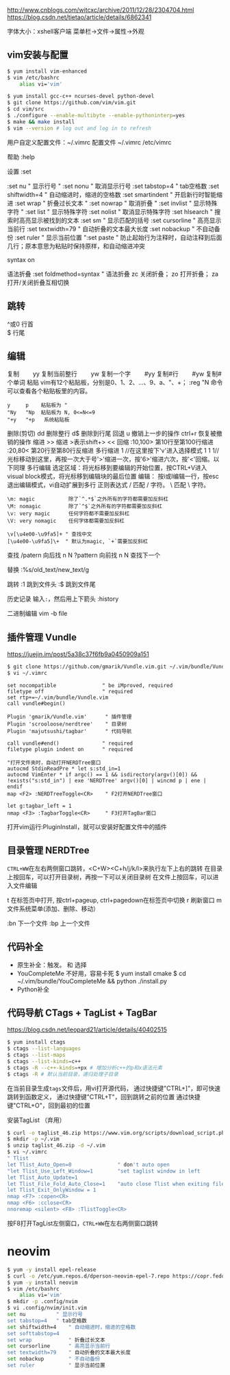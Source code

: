 http://www.cnblogs.com/witcxc/archive/2011/12/28/2304704.html
https://blog.csdn.net/tietao/article/details/6862341

字体大小：xshell客户端 菜单栏->文件->属性->外观

## vim安装与配置

```bash
$ yum install vim-enhanced
$ vim /etc/bashrc
	alias vi='vim'

$ yum install gcc-c++ ncurses-devel python-devel
$ git clone https://github.com/vim/vim.git
$ cd vim/src
$ ./configure --enable-multibyte --enable-pythoninterp=yes
$ make && make install 
$ vim --version # log out and log in to refresh
```
用户自定义配置文件：~/.vimrc
配置文件
	~/.vimrc
	/etc/vimrc

帮助
	:help

设置 :set

:set nu 			" 显示行号
" :set nonu			" 取消显示行号
:set tabstop=4		" tab空格数
:set shiftwidth=4	" 自动缩进时，缩进的空格数
:set smartindent   	" 开启新行时智能缩进
:set wrap			" 折叠过长文本
" :set nowrap			" 取消折叠
" :set invlist		" 显示特殊字符
" :set list			" 显示特殊字符
:set nolist			" 取消显示特殊字符
:set hlsearch   	" 搜索时高亮显示被找到的文本
:set sm				" 显示匹配的括号
:set cursorline		" 高亮显示当前行
:set textwidth=79	" 自动折叠的文本最大长度
:set nobackup		" 不自动备份
:set ruler			" 显示当前位置
":set paste			" 防止起始行为注释时，自动注释到后面几行；原本意思为粘贴时保持原样，和自动缩进冲突

syntax on

语法折叠
:set foldmethod=syntax " 语法折叠
	zc 关闭折叠； 
	zo 打开折叠； 
	za 打开/关闭折叠互相切换

## 跳转

^或0		行首	
$		 行尾

## 编辑

复制
　　yy  复制当前整行
　　yw  复制一个字
　　#yy 复制#行
　　#yw 复制#个单词
粘贴
	vim有12个粘贴板，分别是0、1、2、...、9、a、"、+；
	:reg "N 命令可以查看各个粘贴板里的内容。
	
	y     p    粘贴板为 "
	"Ny   "Np  粘贴板为 N, 0<=N<=9
	"+y   "+p   系统粘贴板

删除(剪切)
	dd	删除整行
	d$	删除到行尾
回退
	u   	撤销上一步的操作
	ctrl+r	恢复被撤销的操作
缩进
	>> 缩进 >表示shift+>
	<< 回缩
	:10,100>	第10行至第100行缩进
	:20,80<		第20行至第80行反缩进
多行缩进
	1 //在这里按下'v'进入选择模式
	1
	1
	1//光标移动到这里，再按一次大于号'>'缩进一次，按'6>'缩进六次，按'<'回缩。以下同理	
多行编辑
	选定区域：将光标移到要编辑的开始位置，按CTRL+V进入visual block模式，将光标移到编辑块的最后位置
	编辑：   按i或I编辑一行，按esc退出编辑模式，vi自动扩展到多行
正则表达式
	\/ 	匹配 / 字符。
	\\ 	匹配 \ 字符。
	
    \m: magic			除了`^.*$`之外所有的字符都需要加反斜杠
    \M: nomagic			除了`^$`之外所有的字符都需要加反斜杠
    \v: very magic		任何字符都不需要加反斜杠
    \V: very nomagic	任何字体都需要加反斜杠

	\v[\u4e00-\u9fa5]+ " 查找中文
	[\u4e00-\u9fa5]\+  " 默认为magic, `+`需要加反斜杠

查找
	/patern  向后找 n N
	?pattern 向前找 n N 查找下一个

替换
	:%s/old_text/new_text/g

跳转
	:1 跳到文件头
	:$ 跳到文件尾

历史记录
	输入`:`，然后用上下箭头
	:history

二进制编辑
	vim -b file

## 插件管理 Vundle

https://juejin.im/post/5a38c37f6fb9a0450909a151

```bash
$ git clone https://github.com/gmarik/Vundle.vim.git ~/.vim/bundle/Vundle.vim
$ vi ~/.vimrc
```
```vimscript
set nocompatible               " be iMproved, required
filetype off                   " required
set rtp+=~/.vim/bundle/Vundle.vim
call vundle#begin()

Plugin 'gmarik/Vundle.vim'		" 插件管理
Plugin 'scrooloose/nerdtree' 	" 目录树
Plugin 'majutsushi/tagbar'		" 代码导航

call vundle#end()              " required
filetype plugin indent on      " required

"打开文件夹时，自动打开NERDTree窗口
autocmd StdinReadPre * let s:std_in=1
autocmd VimEnter * if argc() == 1 && isdirectory(argv()[0]) && !exists("s:std_in") | exe 'NERDTree' argv()[0] | wincmd p | ene | endif
map <F2> :NERDTreeToggle<CR>	" F2打开NERDTree窗口

let g:tagbar_left = 1
nmap <F3> :TagbarToggle<CR>		" F3打开TagBar窗口

```
打开vim运行:PluginInstall，就可以安装好配置文件中的插件

## 目录管理 NERDTree

`CTRL+WW`在左右两侧窗口跳转，<C+W><C+h/j/k/l>来执行左下上右的跳转
在目录上按回车，可以打开目录树，再按一下可以关闭目录树
在文件上按回车，可以进入文件编辑

t	在标签页中打开, 按ctrl+pageup, ctrl+pagedown在标签页中切换
r	刷新窗口
m	文件系统菜单(添加、删除、移动）

:bn		下一个文件
:bp		上一个文件

## 代码补全 

- 原生补全：<C-x><C-o>触发。<C-n> 和 <C-p> 选择
- YouCompleteMe
	不好用，容易卡死
	$ yum install cmake
	$ cd ~/.vim/bundle/YouCompleteMe && python ./install.py
- Python补全



## 代码导航 CTags + TagList + TagBar

https://blog.csdn.net/leopard21/article/details/40402515

```bash
$ yum install ctags
$ ctags --list-languages
$ ctags --list-maps
$ ctags --list-kinds=c++
$ ctags -R --c++-kinds=+px # 增加分析c++的p和x语法元素
$ ctags -R # 默认当前目录，递归处理子目录
```
在当前目录生成`tags`文件后，用vi打开源代码，
通过快捷键"CTRL+]"，即可快速跳转到函数定义，
通过快捷键"CTRL+T"，回到跳转之前的位置
通过快捷键"CTRL+O"，回到最初的位置

安装TagList （弃用）
```bash
$ curl -o taglist_46.zip https://www.vim.org/scripts/download_script.php?src_id=19574
$ mkdir -p ~/.vim
$ unzip taglist_46.zip -d ~/.vim
$ vi ~/.vimrc
" Tlist
let Tlist_Auto_Open=0 				" don't auto open
"let Tlist_Use_Left_Window=1		"set taglist window in left
let Tlist_Auto_Update=1
let Tlist_File_Fold_Auto_Close=1 	"auto close Tlist when exiting file.
let Tlist_Exit_OnlyWindow = 1
nmap <F7> :copen<CR>
nmap <F6> :cclose<CR>
nnoremap <silent> <F8> :TlistToggle<CR>
```
按F8打开TagList左侧窗口，`CTRL+WW`在左右两侧窗口跳转

# neovim

```bash
$ yum -y install epel-release
$ curl -o /etc/yum.repos.d/dperson-neovim-epel-7.repo https://copr.fedorainfracloud.org/coprs/dperson/neovim/repo/epel-7/dperson-neovim-epel-7.repo 
$ yum -y install neovim
$ vim /etc/bashrc
	alias vi='vim'
$ mkdir -p .config/nvim
$ vi .config/nvim/init.vim
set nu 			" 显示行号
set tabstop=4	" tab空格数
set shiftwidth=4	" 自动缩进时，缩进的空格数
set softtabstop=4
set wrap			" 折叠过长文本
set cursorline		" 高亮显示当前行
set textwidth=79	" 自动折叠的文本最大长度
set nobackup		" 不自动备份
set ruler			" 显示当前位置
```
